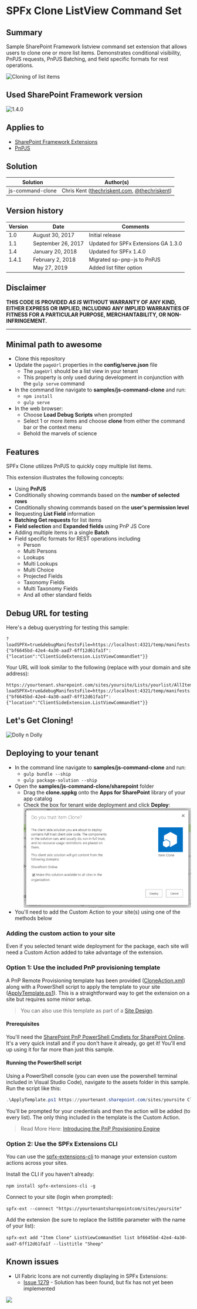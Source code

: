 # SPFx Clone ListView Command Set

## Summary
Sample SharePoint Framework listview command set extension that allows users to clone one or more list items. Demonstrates conditional visibility, PnPJS requests, PnPJS Batching, and field specific formats for rest operations.

![Cloning of list items](./assets/spfxClone-Animation.gif)

## Used SharePoint Framework version 
![1.4.0](https://img.shields.io/badge/version-1.4.0-green.svg)

## Applies to

* [SharePoint Framework Extensions](https://dev.office.com/sharepoint/docs/spfx/extensions/overview-extensions)
* [PnPJS](https://pnp.github.io/pnp/)


## Solution

Solution|Author(s)
--------|---------
js-command-clone | Chris Kent ([thechriskent.com](https://thechriskent.com), [@thechriskent](https://twitter.com/thechriskent))

## Version history

Version|Date|Comments
-------|----|--------
1.0|August 30, 2017|Initial release
1.1|September 26, 2017|Updated for SPFx Extensions GA 1.3.0
1.4|January 20, 2018|Updated for SPFx 1.4.0
1.4.1|February 2, 2018|Migrated sp-pnp-js to PnPJS
||May 27, 2019|Added list filter option

## Disclaimer
**THIS CODE IS PROVIDED *AS IS* WITHOUT WARRANTY OF ANY KIND, EITHER EXPRESS OR IMPLIED, INCLUDING ANY IMPLIED WARRANTIES OF FITNESS FOR A PARTICULAR PURPOSE, MERCHANTABILITY, OR NON-INFRINGEMENT.**

---

## Minimal path to awesome

- Clone this repository
- Update the `pageUrl` properties in the **config/serve.json** file
  - The `pageUrl` should be a list view in your tenant
  - This property is only used during development in conjunction with the `gulp serve` command
- In the command line navigate to **samples/js-command-clone** and run:
  - `npm install`
  - `gulp serve`
- In the web browser:
  - Choose **Load Debug Scripts** when prompted
  - Select 1 or more items and choose **clone** from either the command bar or the context menu
  - Behold the marvels of science

## Features
SPFx Clone utilizes PnPJS to quickly copy multiple list items.

This extension illustrates the following concepts:

- Using **PnPJS**
- Conditionally showing commands based on the **number of selected rows**
- Conditionally showing commands based on the **user's permission level**
- Requesting **List Field** information
- **Batching Get requests** for list items
- **Field selection** and **Expanded fields** using PnP JS Core
- Adding multiple items in a single **Batch**
- Field specific formats for REST operations including
  - Person
  - Multi Persons
  - Lookups
  - Multi Lookups
  - Multi Choice
  - Projected Fields
  - Taxonomy Fields
  - Multi Taxonomy Fields
  - And all other standard fields


## Debug URL for testing
Here's a debug querystring for testing this sample:

```
?loadSPFX=true&debugManifestsFile=https://localhost:4321/temp/manifests.js&customActions={"bf6645bd-42e4-4a30-aad7-6ff12d61fa1f":{"location":"ClientSideExtension.ListViewCommandSet"}}
```

Your URL will look similar to the following (replace with your domain and site address):
```
https://yourtenant.sharepoint.com/sites/yoursite/Lists/yourlist/AllItems.aspx?loadSPFX=true&debugManifestsFile=https://localhost:4321/temp/manifests.js&customActions={"bf6645bd-42e4-4a30-aad7-6ff12d61fa1f":{"location":"ClientSideExtension.ListViewCommandSet"}}
```

## Let's Get Cloning!

![Dolly n Dolly](./assets/spfxClone-Preview.png)

## Deploying to your tenant
- In the command line navigate to **samples/js-command-clone** and run:
  - `gulp bundle --ship`
  - `gulp package-solution --ship`
- Open the **samples/js-command-clone/sharepoint** folder
  - Drag the **clone.sppkg** onto the **Apps for SharePoint** library of your app catalog
  - Check the box for tenant wide deployment and click **Deploy**:
  ![Deploy to Catalog](./assets/DeployToCatalog.png)
- You'll need to add the Custom Action to your site(s) using one of the methods below

### Adding the custom action to your site

Even if you selected tenant wide deployment for the package, each site will need a Custom Action added to take advantage of the extension.

### Option 1: Use the included PnP provisioning template

A PnP Remote Provisioning template has been provided ([CloneAction.xml](./assets/CloneAction.xml)) along with a PowerShell script to apply the template to your site ([ApplyTemplate.ps1](./assets/ApplyTemplate.ps1)). This is a straightforward way to get the extension on a site but requires some minor setup.

> You can also use this template as part of a [Site Design](https://docs.microsoft.com/en-us/sharepoint/dev/declarative-customization/site-design-pnp-provisioning).

#### Prerequisites

You'll need the [SharePoint PnP PowerShell Cmdlets for SharePoint Online](https://github.com/SharePoint/PnP-PowerShell). It's a very quick install and if you don't have it already, go get it! You'll end up using it for far more than just this sample.

#### Running the PowerShell script

Using a PowerShell console (you can even use the powershell terminal included in Visual Studio Code), navigate to the assets folder in this sample. Run the script like this:

```PowerShell
.\ApplyTemplate.ps1 https://yourtenant.sharepoint.com/sites/yoursite CloneAction.xml
```

You'll be prompted for your credentials and then the action will be added (to every list). The only thing included in the template is the Custom Action.

> Read More Here: [Introducing the PnP Provisioning Engine](https://github.com/SharePoint/PnP-Guidance/blob/551b9f6a66cf94058ba5497e310d519647afb20c/articles/Introducing-the-PnP-Provisioning-Engine.md)

### Option 2: Use the SPFx Extensions CLI
You can use the [spfx-extensions-cli](https://www.npmjs.com/package/spfx-extensions-cli) to manage your extension custom actions across your sites.

Install the CLI if you haven't already:

`npm install spfx-extensions-cli -g`

Connect to your site (login when prompted):

`spfx-ext --connect "https://yourtenantsharepointcom/sites/yoursite"`

Add the extension (be sure to replace the listtitle parameter with the name of your list):

`spfx-ext add "Item Clone" ListViewCommandSet list bf6645bd-42e4-4a30-aad7-6ff12d61fa1f --listtitle "Sheep"`

## Known issues
- UI Fabric Icons are not currently displaying in SPFx Extensions: 
  - [Issue 1279](https://github.com/SharePoint/sp-dev-docs/issues/1279) - Solution has been found, but fix has not yet been implemented

<img src="https://telemetry.sharepointpnp.com/sp-dev-fx-extensions/samples/js-command-clone" />
